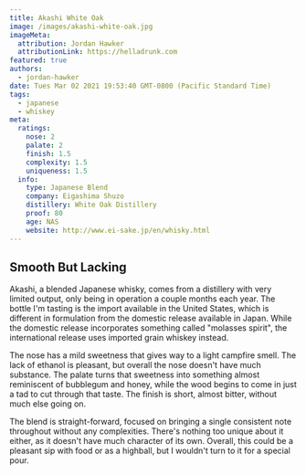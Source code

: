 ```yaml
---
title: Akashi White Oak
image: /images/akashi-white-oak.jpg
imageMeta:
  attribution: Jordan Hawker
  attributionLink: https://helladrunk.com
featured: true
authors:
  - jordan-hawker
date: Tues Mar 02 2021 19:53:40 GMT-0800 (Pacific Standard Time)
tags:
  - japanese
  - whiskey
meta:
  ratings:
    nose: 2
    palate: 2
    finish: 1.5
    complexity: 1.5
    uniqueness: 1.5
  info:
    type: Japanese Blend
    company: Eigashima Shuzo
    distillery: White Oak Distillery
    proof: 80
    age: NAS
    website: http://www.ei-sake.jp/en/whisky.html
---
```


## Smooth But Lacking

Akashi, a blended Japanese whisky, comes from a distillery with very limited output, only being in 
operation a couple months each year. The bottle I'm tasting is the import available in the United States, 
which is different in formulation from the domestic release available in Japan. While the domestic release 
incorporates something called "molasses spirit", the international release uses imported grain whiskey 
instead.

The nose has a mild sweetness that gives way to a light campfire smell. The lack of ethanol is pleasant, 
but overall the nose doesn't have much substance. The palate turns that sweetness into something almost 
reminiscent of bubblegum and honey, while the wood begins to come in just a tad to cut through that 
taste. The finish is short, almost bitter, without much else going on.

The blend is straight-forward, focused on bringing a single consistent note throughout without any 
complexities. There's nothing too unique about it either, as it doesn't have much character of its own. 
Overall, this could be a pleasant sip with food or as a highball, but I wouldn't turn to it for a special 
pour.
